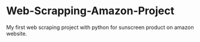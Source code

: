 # Web-Scrapping-Amazon-Project
My first web scraping project with python for sunscreen product on amazon website.
